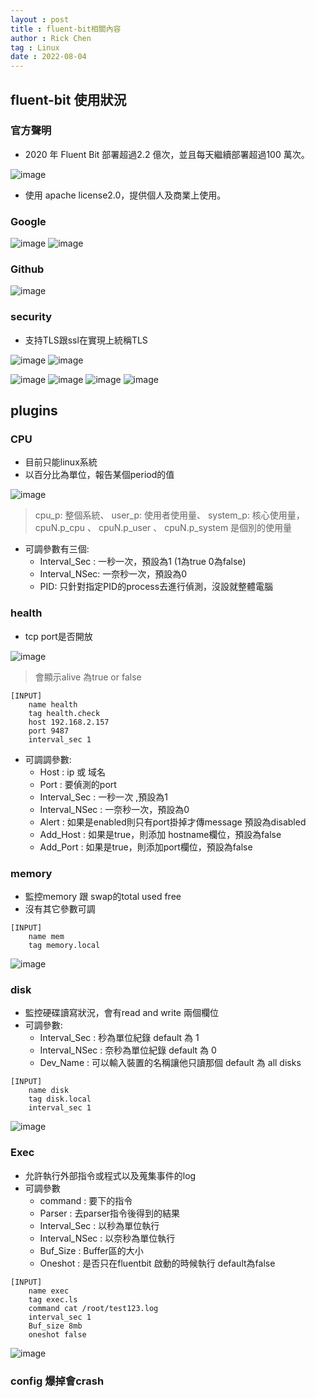 ```yaml
---
layout : post
title : fluent-bit相關內容
author : Rick Chen
tag : Linux
date : 2022-08-04
---
```


## fluent-bit 使用狀況
### 官方聲明
* 2020 年 Fluent Bit 部署超過2.2 億次，並且每天繼續部署超過100 萬次。

![image](https://user-images.githubusercontent.com/62127656/182776901-ff986e77-ed10-4b06-9f78-4e518c1ee981.png)

* 使用 apache license2.0，提供個人及商業上使用。

### Google
![image](https://user-images.githubusercontent.com/62127656/182534146-2a53e071-5c88-4dee-8a21-afe19ca72169.png)
![image](https://user-images.githubusercontent.com/62127656/182534604-e409cdcd-f8d3-4d88-93e9-95b09f1ce5d5.png)
### Github 
![image](https://user-images.githubusercontent.com/62127656/182535545-570f5046-2112-4aab-b8fc-4ab98cae041c.png)

### security 
* 支持TLS跟ssl在實現上統稱TLS

![image](https://user-images.githubusercontent.com/62127656/182535795-0c1fa8e2-9092-45ff-9d57-fd4fc20f0823.png)
![image](https://user-images.githubusercontent.com/62127656/182535799-49481b96-2852-47af-b682-0d4d3a4e924e.png)

![image](https://user-images.githubusercontent.com/62127656/182778817-9a99fcc6-d76e-4c3b-b76c-2046beffbbc1.png)
![image](https://user-images.githubusercontent.com/62127656/182778911-8f986452-c1b0-49a8-bce0-546b118e4532.png)
![image](https://user-images.githubusercontent.com/62127656/182779224-b120390e-35ec-4bee-b8b4-2910688ec292.png)
![image](https://user-images.githubusercontent.com/62127656/182779277-184452c7-666f-4a37-a013-8533fc0197f5.png)


## plugins

### CPU 
* 目前只能linux系統
* 以百分比為單位，報告某個period的值

![image](https://user-images.githubusercontent.com/62127656/182537733-e4ef1860-d5ea-4904-b749-b554523d486d.png)
> cpu_p: 整個系統、 user_p: 使用者使用量、 system_p: 核心使用量， cpuN.p_cpu 、 cpuN.p_user 、 cpuN.p_system 是個別的使用量

* 可調參數有三個: 
   * Interval_Sec : 一秒一次，預設為1 (1為true 0為false)
   * Interval_NSec: 一奈秒一次，預設為0 
   * PID: 只針對指定PID的process去進行偵測，沒設就整體電腦

### health 
* tcp port是否開放

![image](https://user-images.githubusercontent.com/62127656/182757795-9600c132-adb8-4ed0-b82c-21f56738b5d0.png)
> 會顯示alive 為true or false

```
[INPUT]
    name health
    tag health.check
    host 192.168.2.157
    port 9487
    interval_sec 1
```

* 可調調參數:
   * Host : ip 或 域名
   * Port : 要偵測的port
   * Interval_Sec : 一秒一次 ,預設為1
   * Interval_NSec : 一奈秒一次，預設為0
   * Alert : 如果是enabled則只有port掛掉才傳message 預設為disabled
   * Add_Host : 如果是true，則添加 hostname欄位，預設為false
   * Add_Port : 如果是true，則添加port欄位，預設為false

### memory
* 監控memory 跟 swap的total used free
* 沒有其它參數可調
```
[INPUT]
    name mem
    tag memory.local
```

![image](https://user-images.githubusercontent.com/62127656/182773694-19c115fb-89e5-4ea2-9de5-ba3c5e79d84b.png)


### disk 
* 監控硬碟讀寫狀況，會有read and write 兩個欄位
* 可調參數:
   * Interval_Sec : 秒為單位紀錄 default 為 1
   * Interval_NSec : 奈秒為單位紀錄 default 為 0
   * Dev_Name : 可以輸入裝置的名稱讓他只讀那個 default 為 all disks

```
[INPUT]
    name disk
    tag disk.local
    interval_sec 1
```

![image](https://user-images.githubusercontent.com/62127656/182774013-2aeb879a-f2ad-428e-bae3-f9f65a37365d.png)

### Exec
* 允許執行外部指令或程式以及蒐集事件的log
* 可調參數
  * command : 要下的指令
  * Parser : 去parser指令後得到的結果
  * Interval_Sec : 以秒為單位執行
  * Interval_NSec : 以奈秒為單位執行
  * Buf_Size : Buffer區的大小
  * Oneshot : 是否只在fluentbit 啟動的時候執行 default為false

```
[INPUT]
    name exec
    tag exec.ls
    command cat /root/test123.log
    interval_sec 1
    Buf_size 8mb
    oneshot false
```
![image](https://user-images.githubusercontent.com/62127656/182776255-4625968a-97ee-4e51-bf41-d4a5a11cbb95.png)


### config 爆掉會crash
